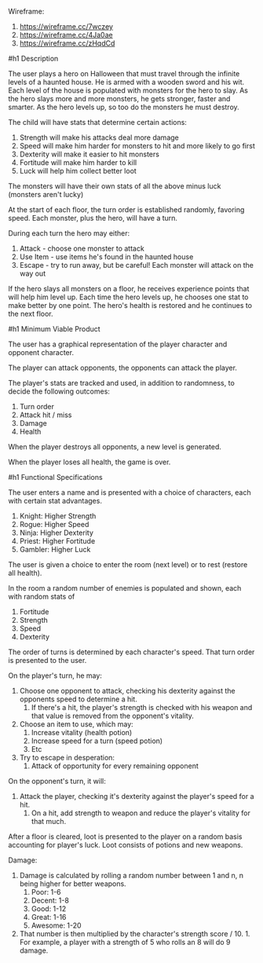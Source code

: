 Wireframe:
  1. https://wireframe.cc/7wczey
  2. https://wireframe.cc/4Ja0ae
  3. https://wireframe.cc/zHqdCd



#h1 Description

The user plays a hero on Halloween that must travel through the infinite levels of a haunted house. He
is armed with a wooden sword and his wit. Each level of the house is populated with monsters for the hero
to slay. As the hero slays more and more monsters, he gets stronger, faster and smarter. As the hero levels
up, so too do the monsters he must destroy.

The child will have stats that determine certain actions:
  1. Strength will make his attacks deal more damage
  2. Speed will make him harder for monsters to hit and more likely to go first
  3. Dexterity will make it easier to hit monsters
  4. Fortitude will make him harder to kill
  5. Luck will help him collect better loot

The monsters will have their own stats of all the above minus luck (monsters aren't lucky)

At the start of each floor, the turn order is established randomly, favoring speed. Each monster, plus
the hero, will have a turn.

During each turn the hero may either:
  1. Attack - choose one monster to attack
  2. Use Item - use items he's found in the haunted house
  3. Escape - try to run away, but be careful! Each monster will attack on the way out

If the hero slays all monsters on a floor, he receives experience points that will help him level up.
Each time the hero levels up, he chooses one stat to make better by one point. The hero's health is
restored and he continues to the next floor.


#h1 Minimum Viable Product


The user has a graphical representation of the player character and opponent character.

The player can attack opponents, the opponents can attack the player.

The player's stats are tracked and used, in addition to randomness, to decide the following outcomes:
  1. Turn order
  2. Attack hit / miss
  3. Damage
  4. Health

When the player destroys all opponents, a new level is generated.

When the player loses all health, the game is over.



#h1 Functional Specifications

The user enters a name and is presented with a choice of characters, each with certain stat advantages.
  1. Knight: Higher Strength
  2. Rogue: Higher Speed
  3. Ninja: Higher Dexterity
  4. Priest: Higher Fortitude
  5. Gambler: Higher Luck

The user is given a choice to enter the room (next level) or to rest (restore all health).

In the room a random number of enemies is populated and shown, each with random stats of
  1. Fortitude
  2. Strength
  3. Speed
  4. Dexterity

The order of turns is determined by each character's speed. That turn order is presented to the user.

On the player's turn, he may:
  1. Choose one opponent to attack, checking his dexterity against the opponents speed to determine a hit.
      1. If there's a hit, the player's strength is checked with his weapon and that value is removed
        from the opponent's vitality.
  2. Choose an item to use, which may:
      1. Increase vitality (health potion)
      2. Increase speed for a turn (speed potion)
      3. Etc
  3. Try to escape in desperation:
      1. Attack of opportunity for every remaining opponent

On the opponent's turn, it will:
  1. Attack the player, checking it's dexterity against the player's speed for a hit.
      1. On a hit, add strength to weapon and reduce the player's vitality for that much.

After a floor is cleared, loot is presented to the player on a random basis accounting for player's luck.
Loot consists of potions and new weapons.


Damage:
  1. Damage is calculated by rolling a random number between 1 and n, n being higher for better weapons.
      1. Poor: 1-6
      2. Decent: 1-8
      3. Good: 1-12
      4. Great: 1-16
      5. Awesome: 1-20
  2. That number is then multiplied by the character's strength score / 10.
    1. For example, a player with a strength of 5 who rolls an 8 will do 9 damage.
